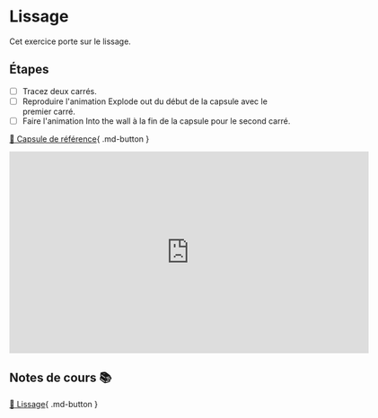 # Lissage
Cet exercice porte sur le lissage.      


## Étapes

- [ ] Tracez deux carrés.
- [ ] Reproduire l'animation Explode out du début de la capsule avec le premier carré.
- [ ] Faire l'animation Into the wall à la fin de la capsule pour le second carré.

[📁 Capsule de référence](https://cmontmorency365.sharepoint.com/:v:/s/TIM-582214-Animation2d77/EcbDY7u1SEZKg2aNP8bBjc0BkAoQ3NMhPWBPDQcrJG4XIA?e=4MEdb7){ .md-button }       

<iframe src="https://cmontmorency365.sharepoint.com/sites/TIM-582214-Animation2d77/_layouts/15/embed.aspx?UniqueId=bb63c3c6-48b5-4a46-8366-8d3fc6c18dcd&embed=%7B%22ust%22%3Atrue%2C%22hv%22%3A%22CopyEmbedCode%22%7D&referrer=StreamWebApp&referrerScenario=EmbedDialog.Create" width="640" height="360" frameborder="0" scrolling="no" allowfullscreen title="06_explode_out_ET_into_the_wall.mov"></iframe>

      

## Notes de cours 📚

[📁 Lissage](https://cmontmorency365.sharepoint.com/:f:/s/TIM-582214-Animation2d77/EuAJDVpPdTNDsK8cu5wm6vkB3ZlSxs0gTjWx2GY7BSxQig?e=7bsALA){ .md-button }          


